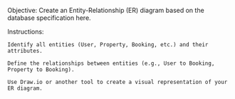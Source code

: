Objective: Create an Entity-Relationship (ER) diagram based on the database specification here.

Instructions:

    Identify all entities (User, Property, Booking, etc.) and their attributes.

    Define the relationships between entities (e.g., User to Booking, Property to Booking).

    Use Draw.io or another tool to create a visual representation of your ER diagram.

